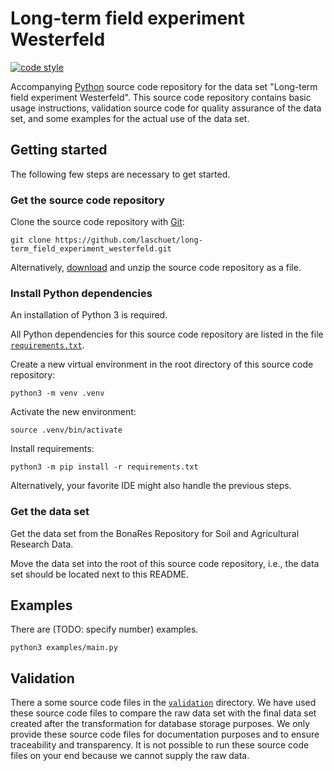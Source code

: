 # Long-term field experiment Westerfeld

[![code style](https://img.shields.io/badge/code%20style-black-black)](https://github.com/psf/black)

Accompanying [Python](https://www.python.org) source code repository for the data set
"Long-term field experiment Westerfeld". This source code repository contains basic usage instructions, validation
source code for quality assurance of the data set, and some examples for the actual use of the data set.

## Getting started

The following few steps are necessary to get started.

### Get the source code repository

Clone the source code repository with [Git](https://www.git-scm.com):
```
git clone https://github.com/laschuet/long-term_field_experiment_westerfeld.git
```

Alternatively, [download](https://github.com/laschuet/long-term_field_experiment_westerfeld/archive/refs/heads/main.zip)
and unzip the source code repository as a file.

### Install Python dependencies

An installation of Python 3 is required.

All Python dependencies for this source code repository are listed in the file [`requirements.txt`](requirements.txt).

Create a new virtual environment in the root directory of this source code repository:
```
python3 -m venv .venv
```

Activate the new environment:
```
source .venv/bin/activate
```

Install requirements:
```
python3 -m pip install -r requirements.txt
```

Alternatively, your favorite IDE might also handle the previous steps.

### Get the data set

Get the data set from the BonaRes Repository for Soil and Agricultural Research Data.

Move the data set into the root of this source code repository, i.e., the data set should be located next to this
README.

## Examples

There are (TODO: specify number) examples.

```
python3 examples/main.py
```

## Validation

There a some source code files in the [`validation`](validation) directory.
We have used these source code files to compare the raw data set with the final data set created after the
transformation for database storage purposes. We only provide these source code files for documentation purposes and to
ensure traceability and transparency. It is not possible to run these source code files on your end because we cannot
supply the raw data.
